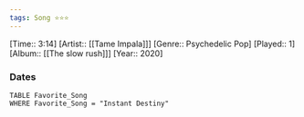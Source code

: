 ```yaml
---
tags: Song ⭐⭐⭐ 
---
```

[Time:: 3:14]
[Artist:: [[Tame Impala]]]
[Genre:: Psychedelic Pop]
[Played:: 1]
[Album:: [[The slow rush]]]
[Year:: 2020]
### Dates
````dataview
TABLE Favorite_Song
WHERE Favorite_Song = "Instant Destiny"
````